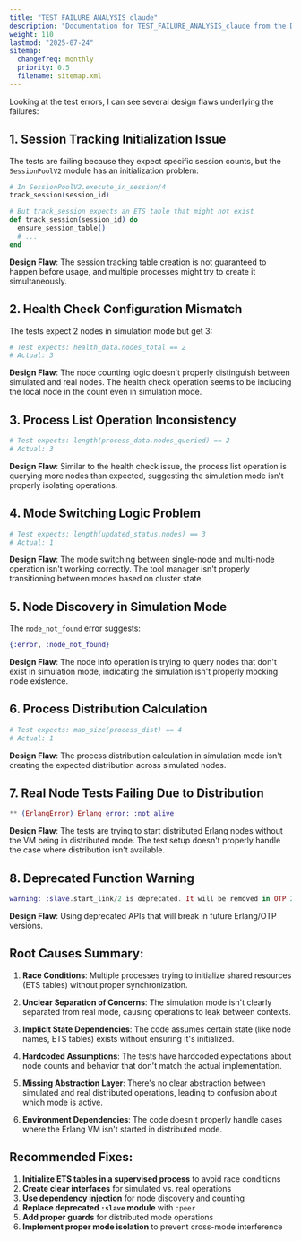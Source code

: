 ```yaml
---
title: "TEST FAILURE ANALYSIS claude"
description: "Documentation for TEST_FAILURE_ANALYSIS_claude from the Dspex repository."
weight: 110
lastmod: "2025-07-24"
sitemap:
  changefreq: monthly
  priority: 0.5
  filename: sitemap.xml
---
```


Looking at the test errors, I can see several design flaws underlying the failures:

## 1. **Session Tracking Initialization Issue**

The tests are failing because they expect specific session counts, but the `SessionPoolV2` module has an initialization problem:

```elixir
# In SessionPoolV2.execute_in_session/4
track_session(session_id)

# But track_session expects an ETS table that might not exist
def track_session(session_id) do
  ensure_session_table()
  # ...
end
```

**Design Flaw**: The session tracking table creation is not guaranteed to happen before usage, and multiple processes might try to create it simultaneously.

## 2. **Health Check Configuration Mismatch**

The tests expect 2 nodes in simulation mode but get 3:

```elixir
# Test expects: health_data.nodes_total == 2
# Actual: 3
```

**Design Flaw**: The node counting logic doesn't properly distinguish between simulated and real nodes. The health check operation seems to be including the local node in the count even in simulation mode.

## 3. **Process List Operation Inconsistency**

```elixir
# Test expects: length(process_data.nodes_queried) == 2
# Actual: 3
```

**Design Flaw**: Similar to the health check issue, the process list operation is querying more nodes than expected, suggesting the simulation mode isn't properly isolating operations.

## 4. **Mode Switching Logic Problem**

```elixir
# Test expects: length(updated_status.nodes) == 3
# Actual: 1
```

**Design Flaw**: The mode switching between single-node and multi-node operation isn't working correctly. The tool manager isn't properly transitioning between modes based on cluster state.

## 5. **Node Discovery in Simulation Mode**

The `node_not_found` error suggests:

```elixir
{:error, :node_not_found}
```

**Design Flaw**: The node info operation is trying to query nodes that don't exist in simulation mode, indicating the simulation isn't properly mocking node existence.

## 6. **Process Distribution Calculation**

```elixir
# Test expects: map_size(process_dist) == 4
# Actual: 1
```

**Design Flaw**: The process distribution calculation in simulation mode isn't creating the expected distribution across simulated nodes.

## 7. **Real Node Tests Failing Due to Distribution**

```elixir
** (ErlangError) Erlang error: :not_alive
```

**Design Flaw**: The tests are trying to start distributed Erlang nodes without the VM being in distributed mode. The test setup doesn't properly handle the case where distribution isn't available.

## 8. **Deprecated Function Warning**

```elixir
warning: :slave.start_link/2 is deprecated. It will be removed in OTP 29. Use the 'peer' module instead
```

**Design Flaw**: Using deprecated APIs that will break in future Erlang/OTP versions.

## **Root Causes Summary**:

1. **Race Conditions**: Multiple processes trying to initialize shared resources (ETS tables) without proper synchronization.

2. **Unclear Separation of Concerns**: The simulation mode isn't clearly separated from real mode, causing operations to leak between contexts.

3. **Implicit State Dependencies**: The code assumes certain state (like node names, ETS tables) exists without ensuring it's initialized.

4. **Hardcoded Assumptions**: The tests have hardcoded expectations about node counts and behavior that don't match the actual implementation.

5. **Missing Abstraction Layer**: There's no clear abstraction between simulated and real distributed operations, leading to confusion about which mode is active.

6. **Environment Dependencies**: The code doesn't properly handle cases where the Erlang VM isn't started in distributed mode.

## **Recommended Fixes**:

1. **Initialize ETS tables in a supervised process** to avoid race conditions
2. **Create clear interfaces** for simulated vs. real operations
3. **Use dependency injection** for node discovery and counting
4. **Replace deprecated `:slave` module** with `:peer`
5. **Add proper guards** for distributed mode operations
6. **Implement proper mode isolation** to prevent cross-mode interference

